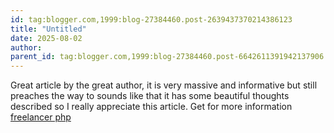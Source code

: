 ```yaml
---
id: tag:blogger.com,1999:blog-27384460.post-2639437370214386123
title: "Untitled"
date: 2025-08-02
author: 
parent_id: tag:blogger.com,1999:blog-27384460.post-6642611391942137906
---
```


Great article by the great author, it is very massive and informative but still preaches the way to sounds like that it has some beautiful thoughts described so I really appreciate this article. Get for more information [freelancer php](http://phpworkplace.com/)